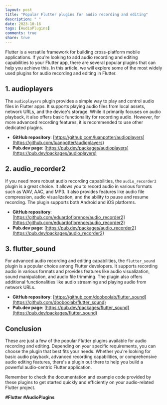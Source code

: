 ```yaml
---
layout: post
title: "Popular Flutter plugins for audio recording and editing"
description: " "
date: 2023-10-16
tags: [AudioPlugins]
comments: true
share: true
---
```


Flutter is a versatile framework for building cross-platform mobile applications. If you're looking to add audio recording and editing capabilities to your Flutter app, there are several popular plugins that can help you achieve this. In this article, we will explore some of the most widely used plugins for audio recording and editing in Flutter.

## 1. audioplayers

The `audioplayers` plugin provides a simple way to play and control audio files in Flutter apps. It supports playing audio files from local assets, network URLs, and the device's storage. While it primarily focuses on audio playback, it also offers basic functionality for recording audio. However, for more advanced recording features, it is recommended to use other dedicated plugins.

* **GitHub repository**: [https://github.com/luanpotter/audioplayers](https://github.com/luanpotter/audioplayers)
* **Pub.dev page**: [https://pub.dev/packages/audioplayers](https://pub.dev/packages/audioplayers)

## 2. audio_recorder2

If you need more robust audio recording capabilities, the `audio_recorder2` plugin is a great choice. It allows you to record audio in various formats such as WAV, AAC, and MP3. It also provides features like audio file compression, audio visualization, and the ability to pause and resume recording. The plugin supports both Android and iOS platforms.

* **GitHub repository**: [https://github.com/eduardoflorence/audio_recorder2](https://github.com/eduardoflorence/audio_recorder2)
* **Pub.dev page**: [https://pub.dev/packages/audio_recorder2](https://pub.dev/packages/audio_recorder2)

## 3. flutter_sound

For advanced audio recording and editing capabilities, the `flutter_sound` plugin is a popular choice among Flutter developers. It supports recording audio in various formats and provides features like audio visualization, sound manipulation, and audio file trimming. The plugin also offers additional functionalities like audio streaming and playing audio from network URLs.

* **GitHub repository**: [https://github.com/dooboolab/flutter_sound](https://github.com/dooboolab/flutter_sound)
* **Pub.dev page**: [https://pub.dev/packages/flutter_sound](https://pub.dev/packages/flutter_sound)

## Conclusion

These are just a few of the popular Flutter plugins available for audio recording and editing. Depending on your specific requirements, you can choose the plugin that best fits your needs. Whether you're looking for basic audio playback, advanced recording capabilities, or comprehensive audio editing features, there's a plugin out there to help you build a powerful audio-centric Flutter application.

Remember to check the documentation and example code provided by these plugins to get started quickly and efficiently on your audio-related Flutter project.

**#Flutter** **#AudioPlugins**